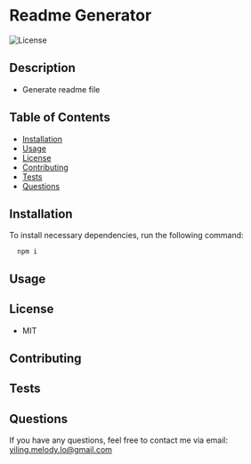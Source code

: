 
  # Readme Generator
  ![License](https://img.shields.io/github/license/roukell/readme_generator)

  ## Description
  * Generate readme file

  ## Table of Contents
  * [Installation](#installation)
  * [Usage](#Usage)
  * [License](#License)
  * [Contributing](#Contributing)
  * [Tests](#Tests)
  * [Questions](#Questions)

  ## Installation
  To install necessary dependencies, run the following command:

      npm i

  ## Usage
  ## License
  * MIT

  ## Contributing
  ## Tests
  ## Questions
  If you have any questions, feel free to contact me via email: yiling.melody.lo@gmail.com

  
  